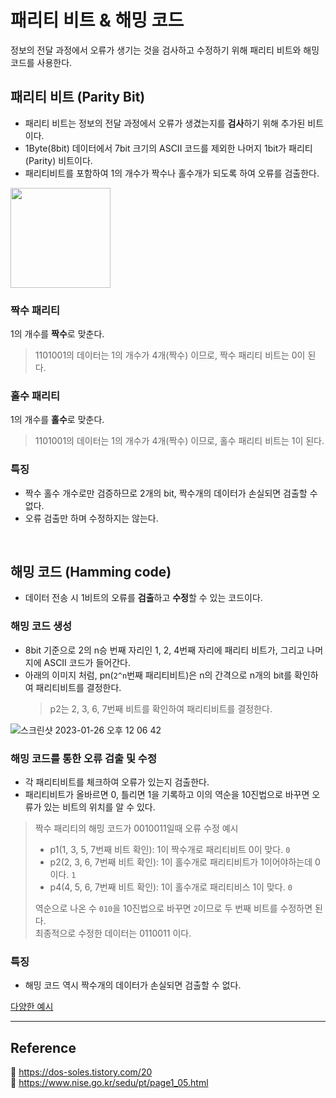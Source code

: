 # 패리티 비트 & 해밍 코드

정보의 전달 과정에서 오류가 생기는 것을 검사하고 수정하기 위해 패리티 비트와 해밍 코드를 사용한다.

## 패리티 비트 (Parity Bit)
- 패리티 비트는 정보의 전달 과정에서 오류가 생겼는지를 **검사**하기 위해 추가된 비트이다.
- 1Byte(8bit) 데이터에서 7bit 크기의 ASCII 코드를 제외한 나머지 1bit가 패리티(Parity) 비트이다.
- 패리티비트를 포함하여 1의 개수가 짝수나 홀수개가 되도록 하여 오류를 검출한다.

<img src="https://www.nise.go.kr/sedu/pt/images/1_5/1_5_1.jpg" height="160px">

### 짝수 패리티
1의 개수를 **짝수**로 맞춘다.  
> 1101001의 데이터는 1의 개수가 4개(짝수) 이므로, 짝수 패리티 비트는 0이 된다.

### 홀수 패리티
1의 개수를 **홀수**로 맞춘다.
> 1101001의 데이터는 1의 개수가 4개(짝수) 이므로, 홀수 패리티 비트는 1이 된다.

### 특징
- 짝수 홀수 개수로만 검증하므로 2개의 bit, 짝수개의 데이터가 손실되면 검출할 수 없다.  
- 오류 검출만 하며 수정하지는 않는다.

<br/>

## 해밍 코드 (Hamming code)
- 데이터 전송 시 1비트의 오류를 **검출**하고 **수정**할 수 있는 코드이다.  

### 해밍 코드 생성
- 8bit 기준으로 2의 n승 번째 자리인 1, 2, 4번째 자리에 패리티 비트가, 그리고 나머지에 ASCII 코드가 들어간다.  
- 아래의 이미지 처럼, pn(`2^n`번째 패리티비트)은 n의 간격으로 n개의 bit를 확인하여 패리티비트를 결정한다.
    > p2는 2, 3, 6, 7번째 비트를 확인하여 패리티비트를 결정한다.

![스크린샷 2023-01-26 오후 12 06 42](https://user-images.githubusercontent.com/70997596/214756283-821292a4-3c59-4846-9c58-84e8e49b0be1.png)

### 해밍 코드를 통한 오류 검출 및 수정

- 각 패리티비트를 체크하여 오류가 있는지 검출한다.  
- 패리티비트가 올바르면 0, 틀리면 1을 기록하고 이의 역순을 10진법으로 바꾸면 오류가 있는 비트의 위치를 알 수 있다.

> 짝수 패리티의 해밍 코드가 0010011일때 오류 수정 예시  
>  - p1(1, 3, 5, 7번째 비트 확인): 1이 짝수개로 패리티비트 0이 맞다. `0`  
>  - p2(2, 3, 6, 7번째 비트 확인): 1이 홀수개로 패리티비트가 1이어야하는데 0이다. `1`  
>  - p4(4, 5, 6, 7번째 비트 확인): 1이 홀수개로 패리티비스 1이 맞다. `0`
> 
> 역순으로 나온 수 `010`을 10진법으로 바꾸면 `2`이므로 두 번째 비트를 수정하면 된다.  
> 최종적으로 수정한 데이터는 0110011 이다.

### 특징
- 해밍 코드 역시 짝수개의 데이터가 손실되면 검출할 수 없다.

[다양한 예시](https://velog.io/@octo__/%ED%95%B4%EB%B0%8D-%EC%BD%94%EB%93%9C-Hamming-Code)

---

## Reference 
📄 https://dos-soles.tistory.com/20  
📄 https://www.nise.go.kr/sedu/pt/page1_05.html
